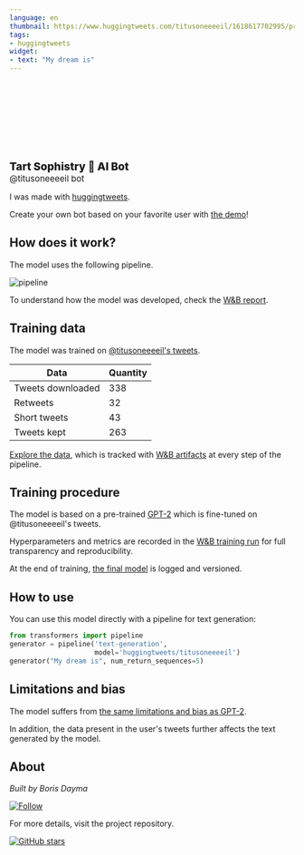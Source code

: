 ```yaml
---
language: en
thumbnail: https://www.huggingtweets.com/titusoneeeeil/1618617702995/predictions.png
tags:
- huggingtweets
widget:
- text: "My dream is"
---
```


<div>
<div style="width: 132px; height:132px; border-radius: 50%; background-size: cover; background-image: url('https://pbs.twimg.com/profile_images/1381694077788422147/gxj1pLW2_400x400.jpg')">
</div>
<div style="margin-top: 8px; font-size: 19px; font-weight: 800">Tart Sophistry 🤖 AI Bot </div>
<div style="font-size: 15px">@titusoneeeeil bot</div>
</div>

I was made with [huggingtweets](https://github.com/borisdayma/huggingtweets).

Create your own bot based on your favorite user with [the demo](https://colab.research.google.com/github/borisdayma/huggingtweets/blob/master/huggingtweets-demo.ipynb)!

## How does it work?

The model uses the following pipeline.

![pipeline](https://github.com/borisdayma/huggingtweets/blob/master/img/pipeline.png?raw=true)

To understand how the model was developed, check the [W&B report](https://wandb.ai/wandb/huggingtweets/reports/HuggingTweets-Train-a-Model-to-Generate-Tweets--VmlldzoxMTY5MjI).

## Training data

The model was trained on [@titusoneeeeil's tweets](https://twitter.com/titusoneeeeil).

| Data | Quantity |
| --- | --- |
| Tweets downloaded | 338 |
| Retweets | 32 |
| Short tweets | 43 |
| Tweets kept | 263 |

[Explore the data](https://wandb.ai/wandb/huggingtweets/runs/4hpwbrd2/artifacts), which is tracked with [W&B artifacts](https://docs.wandb.com/artifacts) at every step of the pipeline.

## Training procedure

The model is based on a pre-trained [GPT-2](https://huggingface.co/gpt2) which is fine-tuned on @titusoneeeeil's tweets.

Hyperparameters and metrics are recorded in the [W&B training run](https://wandb.ai/wandb/huggingtweets/runs/23b9ala1) for full transparency and reproducibility.

At the end of training, [the final model](https://wandb.ai/wandb/huggingtweets/runs/23b9ala1/artifacts) is logged and versioned.

## How to use

You can use this model directly with a pipeline for text generation:

```python
from transformers import pipeline
generator = pipeline('text-generation',
                     model='huggingtweets/titusoneeeeil')
generator("My dream is", num_return_sequences=5)
```

## Limitations and bias

The model suffers from [the same limitations and bias as GPT-2](https://huggingface.co/gpt2#limitations-and-bias).

In addition, the data present in the user's tweets further affects the text generated by the model.

## About

*Built by Boris Dayma*

[![Follow](https://img.shields.io/twitter/follow/borisdayma?style=social)](https://twitter.com/intent/follow?screen_name=borisdayma)

For more details, visit the project repository.

[![GitHub stars](https://img.shields.io/github/stars/borisdayma/huggingtweets?style=social)](https://github.com/borisdayma/huggingtweets)

